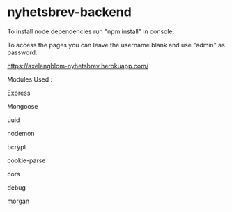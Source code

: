 # nyhetsbrev-backend
To install node dependencies run "npm install" in console.

To access the pages you can leave the username blank and use "admin" as password.

https://axelengblom-nyhetsbrev.herokuapp.com/

Modules Used :

Express

Mongoose

uuid

nodemon

bcrypt

cookie-parse

cors

debug

morgan
